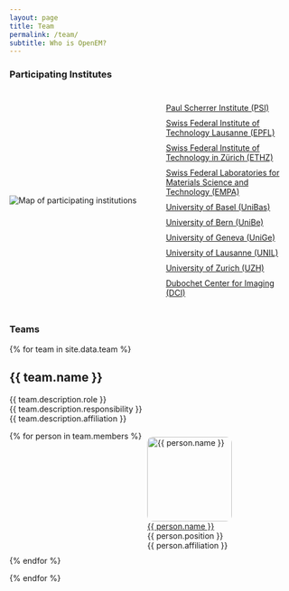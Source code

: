 ```yaml
---
layout: page
title: Team
permalink: /team/
subtitle: Who is OpenEM?
---
```


### Participating Institutes

<style>
    .content-container {
        display: flex;
        flex-wrap: wrap;
        justify-content: space-between;
        align-items: center;
    }
    .content-container img {
        max-width: 45%; /* Maximale Breite des Bildes */
        height: auto; /* Beibehaltung des Seitenverhältnisses */
    }
    .institutes-container {
        max-width: 45%; /* Maximale Breite der Liste */
        list-style-type: none; /* Entfernt die Bulletpoints */
        padding: 0;
    }
    .institutes-container li {
        margin: 10px 0; /* Abstand zwischen den Listenelementen */
    }
</style>

<div class="content-container">
    <img src="/assets/img/opem_map.svg" alt="Map of participating institutions">
    <ul class="institutes-container">
        <li><a href="https://www.psi.ch">Paul Scherrer Institute (PSI)</a></li>
        <li><a href="https://www.epfl.ch">Swiss Federal Institute of Technology Lausanne (EPFL)</a></li>
        <li><a href="https://ethz.ch">Swiss Federal Institute of Technology in Zürich (ETHZ)</a></li>
        <li><a href="https://www.empa.ch/">Swiss Federal Laboratories for Materials Science and Technology (EMPA)</a></li>
        <li><a href="https://www.unibas.ch">University of Basel (UniBas)</a></li>
        <li><a href="https://www.unibe.ch/">University of Bern (UniBe)</a></li>
        <li><a href="https://unige.ch/">University of Geneva (UniGe)</a></li>
        <li><a href="#">University of Lausanne (UNIL)</a></li>
        <li><a href="https://www.uzh.ch/">University of Zurich (UZH)</a></li>
        <li><a href="https://www.dubochetcenter.ch/">Dubochet Center for Imaging (DCI)</a></li>
    </ul>
</div>

### Teams

<style>
    .team {
        display: flex;
        flex-wrap: wrap;
        list-style-type: none;
        padding: 0;
    }
    .team li {
        flex: 1 1 50%;
        box-sizing: border-box;
        padding: 10px;
    }
    .round-image img {
        width: 150px; /* Einheitliche Breite */
        height: 150px; /* Einheitliche Höhe */
        border-radius: 10px;
        object-fit: cover; /* Stellt sicher, dass das Bild innerhalb der Grenzen bleibt */
    }
</style>

<div class="text-center">
    {% for team in site.data.team %}
        <h2>{{ team.name }}</h2>
        <div class="subtitle">
            <div>{{ team.description.role }}</div>
            <div>{{ team.description.responsibility }}</div>
            <div>{{ team.description.affiliation }}</div>
        </div>
        <ul class="team">
            {% for person in team.members %}
                <li>
                    <div class="round-image">
                        <img
                            src="/assets/img/team/{{ person.image }}"
                            alt="{{ person.name }}"
                        />
                    </div>
                    <div class="name">
                        <a href="{{ person.page }}">{{ person.name }}</a>
                    </div>
                    <div class="position">{{ person.position }}</div>
                    <div class="position">{{ person.affiliation }}</div>
                </li>
            {% endfor %}
        </ul>
    {% endfor %}
</div>
